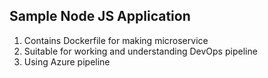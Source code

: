 ## Sample Node JS Application

1. Contains Dockerfile for making microservice
2. Suitable for working and understanding DevOps pipeline
3. Using Azure pipeline

